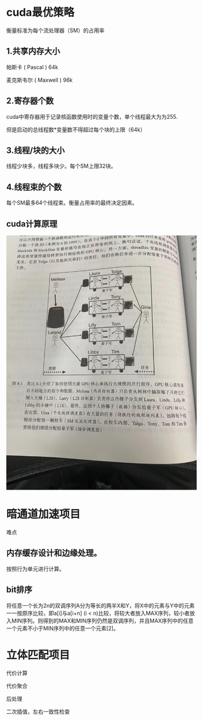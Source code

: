 # cuda最优策略

衡量标准为每个流处理器（SM）的占用率

## 1.共享内存大小

帕斯卡 ( Pascal ) 64k

麦克斯韦尔 ( Maxwell ) 96k

## 2.寄存器个数

cuda中寄存器用于记录核函数使用时的变量个数，单个线程最大为为255.

但是启动的总线程数*变量数不得超过每个块的上限（64k）

## 3.线程/块的大小

线程少块多，线程多块少。每个SM上限32块。

## 4.线程束的个数

每个SM最多64个线程束。衡量占用率的最终决定因素。

## cuda计算原理

![image-20210609141320557](.\图片\gpu架构图.png)

# 暗通道加速项目

难点

## 内存缓存设计和边缘处理。

按照行为单元进行计算。

## bit排序

将任意一个长为2n的双调序列A分为等长的两半X和Y，将X中的元素与Y中的元素一一按原序比较，即a[i]与a[i+n] (i < n)比较，将较大者放入MAX序列，较小者放入MIN序列。则得到的MAX和MIN序列仍然是双调序列，并且MAX序列中的任意一个元素不小于MIN序列中的任意一个元素[2]。

# 立体匹配项目

代价计算

代价聚合

后处理

二次插值，左右一致性检查